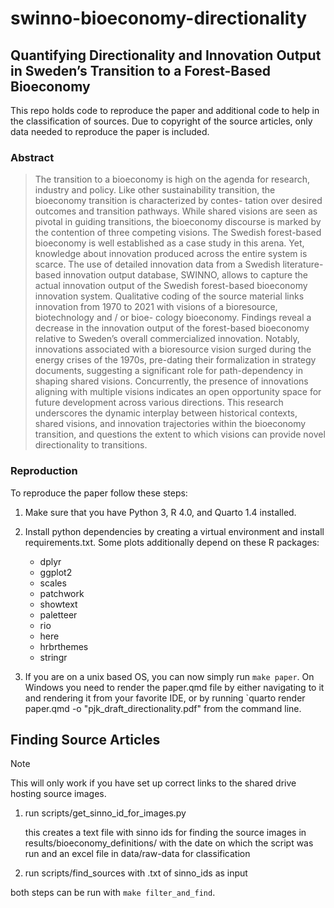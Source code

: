 # swinno-bioeconomy-directionality
## Quantifying Directionality and Innovation Output in Sweden’s Transition to a Forest-Based Bioeconomy
This repo holds code to reproduce the paper and additional code to help in the classification of sources.
Due to copyright of the source articles, only data needed to reproduce the paper is included.

### Abstract
> The transition to a bioeconomy is high on the agenda for research, industry and policy. Like other sustainability transition, the bioeconomy transition is characterized by contes- tation over desired outcomes and transition pathways. While shared visions are seen as pivotal in guiding transitions, the bioeconomy discourse is marked by the contention of three competing visions. The Swedish forest-based bioeconomy is well established as a case study in this arena. Yet, knowledge about innovation produced across the entire system is scarce. The use of detailed innovation data from a Swedish literature-based innovation output database, SWINNO, allows to capture the actual innovation output of the Swedish forest-based bioeconomy innovation system. Qualitative coding of the source material links innovation from 1970 to 2021 with visions of a bioresource, biotechnology and / or bioe- cology bioeconomy. Findings reveal a decrease in the innovation output of the forest-based bioeconomy relative to Sweden’s overall commercialized innovation. Notably, innovations associated with a bioresource vision surged during the energy crises of the 1970s, pre-dating their formalization in strategy documents, suggesting a significant role for path-dependency in shaping shared visions. Concurrently, the presence of innovations aligning with multiple visions indicates an open opportunity space for future development across various directions. This research underscores the dynamic interplay between historical contexts, shared visions, and innovation trajectories within the bioeconomy transition, and questions the extent to which visions can provide novel directionality to transitions.

### Reproduction

To reproduce the paper follow these steps:

1. Make sure that you have Python 3, R 4.0, and Quarto 1.4 installed.
2. Install python dependencies by creating a virtual environment and install requirements.txt.
    Some plots additionally depend on these R packages:
    * dplyr
    * ggplot2
    * scales
    * patchwork
    * showtext
    * paletteer
    * rio
    * here
    * hrbrthemes
    * stringr

3. If you are on a unix based OS, you can now simply run `make paper`.
    On Windows you need to render the paper.qmd file by either navigating to it and rendering it from your favorite IDE, or by running 
    `quarto render paper.qmd -o "pjk_draft_directionality.pdf" from the command line.


## Finding Source Articles

> [!NOTE]
> This will only work if you have set up correct links to the shared drive hosting source images.

1. run scripts/get_sinno_id_for_images.py

    this creates a text file with sinno ids for finding the source images in results/bioeconomy_definitions/ with the date on which the script was run and an excel file in data/raw-data for classification

2. run scripts/find_sources with .txt of sinno_ids as input 

both steps can be run with `make filter_and_find`.
